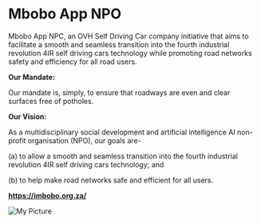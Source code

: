 **Mbobo App NPO**
===

Mbobo App NPC, an OVH Self Driving Car company initiative that aims to facilitate a smooth and seamless transition into the fourth industrial revolution 4IR self driving cars technology while promoting road networks safety and efficiency for all road users.

**Our Mandate:**

Our mandate is, simply, to ensure that roadways are even and clear surfaces free of potholes.

**Our Vision:**

As a multidisciplinary social development and artificial intelligence AI non-profit organisation (NPO), our goals are-

(a) to allow a smooth and seamless transition into the fourth industrial revolution 4IR self driving cars technology; and

(b) to help make road networks safe and efficient for all users.

**https://imbobo.org.za/**

![My Picture](Screen-Shot-Imbobo-2024-05-29.png)
